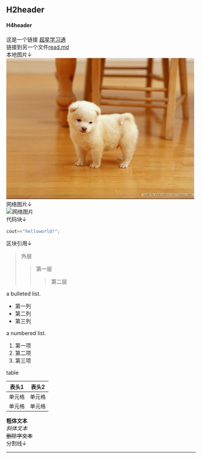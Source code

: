 ## H2header
#### H4header
这是一个链接 [超星学习通](https://i.mooc.chaoxing.com/)  
链接到另一个文件[read.md](/reamd)  
本地图片↓  
![本地图片](dog.jfif)
网络图片↓  
![网络图片](https://gimg2.baidu.com/image_search/src=http%3A%2F%2Fwww.36ting.cn%2Fzb_users%2Fupload%2F2021%2F01%2F202101051609830794666236.jpg&refer=http%3A%2F%2Fwww.36ting.cn&app=2002&size=f9999,10000&q=a80&n=0&g=0n&fmt=jpeg?sec=1622362882&t=979ec8d0d781d8be238f56ab2de612be)  
代码块↓  
```c++
cout<<"helloworld!";
```  
区块引用↓  
>外层
>>第一层
>>>第二层  

 a bulleted list.
 * 第一列
 * 第二列
 * 第三列  
  
a numbered list.

1. 第一项
2. 第二项
3. 第三项  

table

|  表头1   | 表头2  |
|  ----  | ----  |
| 单元格  | 单元格 |
| 单元格  | 单元格 |

**粗体文本**  
_斜体文本_  
~~删除字文本~~  
分割线↓
***
